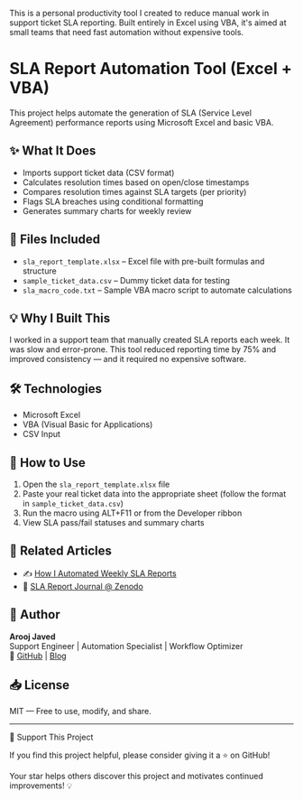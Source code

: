 This is a personal productivity tool I created to reduce manual work in support ticket SLA reporting. Built entirely in Excel using VBA, it's aimed at small teams that need fast automation without expensive tools.

# SLA Report Automation Tool (Excel + VBA)

This project helps automate the generation of SLA (Service Level Agreement) performance reports using Microsoft Excel and basic VBA.

## ✨ What It Does

- Imports support ticket data (CSV format)
- Calculates resolution times based on open/close timestamps
- Compares resolution times against SLA targets (per priority)
- Flags SLA breaches using conditional formatting
- Generates summary charts for weekly review

## 📂 Files Included

- `sla_report_template.xlsx` – Excel file with pre-built formulas and structure
- `sample_ticket_data.csv` – Dummy ticket data for testing
- `sla_macro_code.txt` – Sample VBA macro script to automate calculations

## 💡 Why I Built This

I worked in a support team that manually created SLA reports each week. It was slow and error-prone. This tool reduced reporting time by 75% and improved consistency — and it required no expensive software.

## 🛠️ Technologies

- Microsoft Excel
- VBA (Visual Basic for Applications)
- CSV Input

## 📘 How to Use

1. Open the `sla_report_template.xlsx` file
2. Paste your real ticket data into the appropriate sheet (follow the format in `sample_ticket_data.csv`)
3. Run the macro using ALT+F11 or from the Developer ribbon
4. View SLA pass/fail statuses and summary charts

## 📎 Related Articles

- ✍️ [How I Automated Weekly SLA Reports](https://aroojtech.hashnode.dev/how-i-automated-weekly-sla-reports-in-our-support-team-without-buying-any-tool)
- 📄 [SLA Report Journal @ Zenodo](https://doi.org/10.5281/zenodo.15722071)


## 🧠 Author

**Arooj Javed**  
Support Engineer | Automation Specialist | Workflow Optimizer  
🔗 [GitHub](https://github.com/arooj-javed) | [Blog](https://hashnode.com/@aroojjaved93)


## 📥 License

MIT — Free to use, modify, and share.

---

🙌 Support This Project

If you find this project helpful, please consider giving it a ⭐ on GitHub!

Your star helps others discover this project and motivates continued improvements! 💡

  
